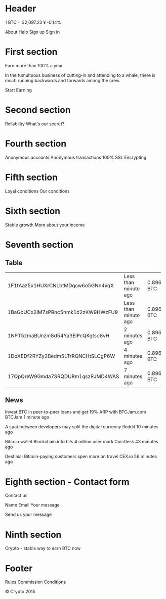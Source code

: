 # Header
1 BTC = 32,097.23 ¥
-0.14%

About Help Sign up Sign in


# First section
Earn more than 100% a year

In the tumultuous business of cutting-in and attending to a whale, there
is much running backwards and forwards among the crew.

Start Earning


# Second section
Reliability
What's our secret?


# Fourth section
Anonymous accounts
Anonymous transactions
100% SSL Encrypting


# Fifth section
Loyal conditions
Our conditions

# Sixth section
Stable growth
More about your income

# Seventh section
## Table
<table>
  <tr>
    <td>1F1tAaz5x1HUXrCNLbtMDqcw6o5GNn4xqX</td>
    <td>Less than minute ago</td>
    <td>0.8964432 BTC</td>
  </tr>
  <tr>
    <td>1BaGcUCx2iM7sPRnc5nmk1d2zKW9HWzFU9</td>
    <td>Less than minute ago</td>
    <td>0.8964432 BTC</td>
  </tr>
  <tr>
    <td>1NPT5zmaBUnzm8d54Ya3EiPcQKgtso8vH</td>
    <td>2 minutes ago</td>
    <td>0.8964432 BTC</td>
  </tr>
  <tr>
    <td>1DoXEDf2RYZy2Bedm5LTrRQNCHtSLCgP6W</td>
    <td>4 minutes ago</td>
    <td>0.8964432 BTC</td>
  </tr>
  <tr>
    <td>17QpQreW9Gmda7SRQDURm1qszRJMD4WAS</td>
    <td>7 minutes ago</td>
    <td>0.8964432 BTC</td>
  </tr>
</table>

## News
Invest BTC in peer-to-peer loans and get 19% ARP with BTCJam.com
BTCJam 1 minute ago

A spat between developers may split the digital currency
Reddit 10 minutes ago

Bitcoin wallet Blockchain.info hits 4 million user mark
CoinDesk 43 minutes ago

Destinia: Bitcoin-paying customers spen more on travel
CEX.io 56 minutes ago


# Eighth section - Contact form
Contact us

Name
Email
Your message

Send us your message

# Ninth section
Crypto - stable way to earn BTC now

# Footer

Rules Commission Conditions

© Crypto 2015
